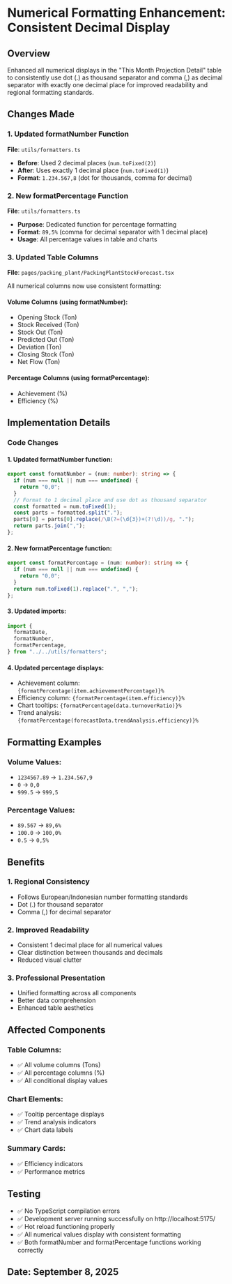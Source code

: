 # Numerical Formatting Enhancement: Consistent Decimal Display

## Overview

Enhanced all numerical displays in the "This Month Projection Detail" table to consistently use dot (.) as thousand separator and comma (,) as decimal separator with exactly one decimal place for improved readability and regional formatting standards.

## Changes Made

### 1. Updated formatNumber Function

**File**: `utils/formatters.ts`

- **Before**: Used 2 decimal places (`num.toFixed(2)`)
- **After**: Uses exactly 1 decimal place (`num.toFixed(1)`)
- **Format**: `1.234.567,8` (dot for thousands, comma for decimal)

### 2. New formatPercentage Function

**File**: `utils/formatters.ts`

- **Purpose**: Dedicated function for percentage formatting
- **Format**: `89,5%` (comma for decimal separator with 1 decimal place)
- **Usage**: All percentage values in table and charts

### 3. Updated Table Columns

**File**: `pages/packing_plant/PackingPlantStockForecast.tsx`

All numerical columns now use consistent formatting:

#### Volume Columns (using formatNumber):

- Opening Stock (Ton)
- Stock Received (Ton)
- Stock Out (Ton)
- Predicted Out (Ton)
- Deviation (Ton)
- Closing Stock (Ton)
- Net Flow (Ton)

#### Percentage Columns (using formatPercentage):

- Achievement (%)
- Efficiency (%)

## Implementation Details

### Code Changes

#### 1. Updated formatNumber function:

```typescript
export const formatNumber = (num: number): string => {
  if (num === null || num === undefined) {
    return "0,0";
  }
  // Format to 1 decimal place and use dot as thousand separator
  const formatted = num.toFixed(1);
  const parts = formatted.split(".");
  parts[0] = parts[0].replace(/\B(?=(\d{3})+(?!\d))/g, ".");
  return parts.join(",");
};
```

#### 2. New formatPercentage function:

```typescript
export const formatPercentage = (num: number): string => {
  if (num === null || num === undefined) {
    return "0,0";
  }
  return num.toFixed(1).replace(".", ",");
};
```

#### 3. Updated imports:

```typescript
import {
  formatDate,
  formatNumber,
  formatPercentage,
} from "../../utils/formatters";
```

#### 4. Updated percentage displays:

- Achievement column: `{formatPercentage(item.achievementPercentage)}%`
- Efficiency column: `{formatPercentage(item.efficiency)}%`
- Chart tooltips: `{formatPercentage(data.turnoverRatio)}%`
- Trend analysis: `{formatPercentage(forecastData.trendAnalysis.efficiency)}%`

## Formatting Examples

### Volume Values:

- `1234567.89` → `1.234.567,9`
- `0` → `0,0`
- `999.5` → `999,5`

### Percentage Values:

- `89.567` → `89,6%`
- `100.0` → `100,0%`
- `0.5` → `0,5%`

## Benefits

### 1. Regional Consistency

- Follows European/Indonesian number formatting standards
- Dot (.) for thousand separator
- Comma (,) for decimal separator

### 2. Improved Readability

- Consistent 1 decimal place for all numerical values
- Clear distinction between thousands and decimals
- Reduced visual clutter

### 3. Professional Presentation

- Unified formatting across all components
- Better data comprehension
- Enhanced table aesthetics

## Affected Components

### Table Columns:

- ✅ All volume columns (Tons)
- ✅ All percentage columns (%)
- ✅ All conditional display values

### Chart Elements:

- ✅ Tooltip percentage displays
- ✅ Trend analysis indicators
- ✅ Chart data labels

### Summary Cards:

- ✅ Efficiency indicators
- ✅ Performance metrics

## Testing

- ✅ No TypeScript compilation errors
- ✅ Development server running successfully on http://localhost:5175/
- ✅ Hot reload functioning properly
- ✅ All numerical values display with consistent formatting
- ✅ Both formatNumber and formatPercentage functions working correctly

## Date: September 8, 2025
